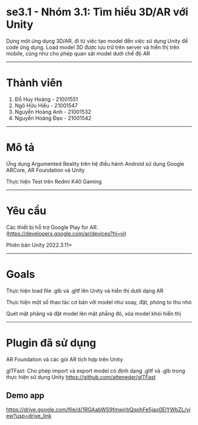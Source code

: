 # se3.1 - Nhóm 3.1: Tìm hiểu 3D/AR với Unity
Dựng một ứng dụng 3D/AR, đi từ việc tạo model đến việc sử dụng Unity để code ứng dụng. Load model 3D được lưu trữ trên server và hiển thị trên mobile, cũng như cho phép quan sát model dưới chế độ AR
*** 
# Thành viên
1. Đỗ Huy Hoàng - 21001551
2. Ngô Hữu Hiếu - 21001547
3. Nguyễn Hoàng Anh - 21001532
4. Nguyễn Hoàng Đạo - 21001542
***
# Mô tả
Ứng dụng Argumented Reality trên hệ điều hành Android sử dụng Google ARCore, AR Foundation và Unity

Thực hiện Test trên Redmi K40 Gaming
***
# Yêu cầu 
Các thiết bị hỗ trợ Google Play for AR. (https://developers.google.com/ar/devices?hl=vi)

Phiên bản Unity 2022.3.11+
***
# Goals
Thực hiện load file .glb và .gltf lên Unity và hiển thị dưới dạng AR

Thực hiện một số thao tác cơ bản với model như xoay, đặt, phóng to thu nhỏ

Quét mặt phăng và đặt model lên mặt phẳng đó, xóa model khỏi hiển thị
***
# Plugin đã sử dụng
AR Foundation và các gói AR tích hợp trên Unity

glTFast: Cho phép import và export model có định dạng .gltf và .glb trong thực hiện sử dụng Unity
https://github.com/atteneder/glTFast

## Demo app
https://drive.google.com/file/d/1RGAabWS9fmwjrbQqohFe5jao0ElYWbZL/view?usp=drive_link




